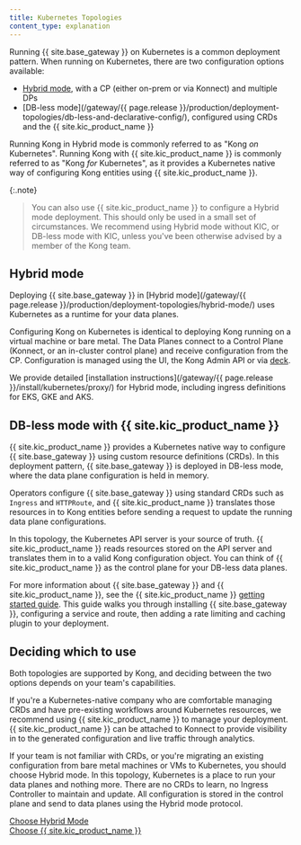 ```yaml
---
title: Kubernetes Topologies
content_type: explanation
---
```


Running {{ site.base_gateway }} on Kubernetes is a common deployment pattern. When running on Kubernetes, there are two configuration options available:

* [Hybrid mode](#hybrid-mode), with a CP (either on-prem or via Konnect) and multiple DPs
* [DB-less mode](/gateway/{{ page.release }}/production/deployment-topologies/db-less-and-declarative-config/), configured using CRDs and the {{ site.kic_product_name }}

Running Kong in Hybrid mode is commonly referred to as "Kong _on_ Kubernetes". Running Kong with {{ site.kic_product_name }} is commonly referred to as "Kong _for_ Kubernetes", as it provides a Kubernetes native way of configuring Kong entities using {{ site.kic_product_name }}.

{:.note}
> You can also use {{ site.kic_product_name }} to configure a Hybrid mode deployment. This should only be used in a small set of circumstances. We recommend using Hybrid mode without KIC, or DB-less mode with KIC, unless you've been otherwise advised by a member of the Kong team.

## Hybrid mode

Deploying {{ site.base_gateway }} in [Hybrid mode](/gateway/{{ page.release }}/production/deployment-topologies/hybrid-mode/) uses Kubernetes as a runtime for your data planes. 

Configuring Kong on Kubernetes is identical to deploying Kong running on a virtual machine or bare metal. The Data Planes connect to a Control Plane (Konnect, or an in-cluster control plane) and receive configuration from the CP. Configuration is managed using the UI, the Kong Admin API or via [deck](/deck/).

We provide detailed [installation instructions](/gateway/{{ page.release }}/install/kubernetes/proxy/) for Hybrid mode, including ingress definitions for EKS, GKE and AKS.

## DB-less mode with {{ site.kic_product_name }}

{{ site.kic_product_name }} provides a Kubernetes native way to configure {{ site.base_gateway }} using custom resource definitions (CRDs). In this deployment pattern, {{ site.base_gateway }} is deployed in DB-less mode, where the data plane configuration is held in memory.

Operators configure {{ site.base_gateway }} using standard CRDs such as `Ingress` and `HTTPRoute`, and {{ site.kic_product_name }} translates those resources in to Kong entities before sending a request to update the running data plane configurations.

In this topology, the Kubernetes API server is your source of truth. {{ site.kic_product_name }} reads resources stored on the API server and translates them in to a valid Kong configuration object. You can think of {{ site.kic_product_name }} as the control plane for your DB-less data planes.

For more information about {{ site.base_gateway }} and {{ site.kic_product_name }}, see the {{ site.kic_product_name }} [getting started guide](/kubernetes-ingress-controller/latest/get-started/). This guide walks you through installing {{ site.base_gateway }}, configuring a service and route, then adding a rate limiting and caching plugin to your deployment.

## Deciding which to use

Both topologies are supported by Kong, and deciding between the two options depends on your team's capabilities.

If you're a Kubernetes-native company who are comfortable managing CRDs and have pre-existing workflows around Kubernetes resources, we recommend using {{ site.kic_product_name }} to manage your deployment. {{ site.kic_product_name }} can be attached to Konnect to provide visibility in to the generated configuration and live traffic through analytics.

If your team is not familiar with CRDs, or you're migrating an existing configuration from bare metal machines or VMs to Kubernetes, you should choose Hybrid mode. In this topology, Kubernetes is a place to run your data planes and nothing more. There are no CRDs to learn, no Ingress Controller to maintain and update. All configuration is stored in the control plane and send to data planes using the Hybrid mode protocol.

<div class="docs-grid-install max-2">
  <a href="/gateway/{{ page.release }}/install/kubernetes/proxy/" class="docs-grid-install-block no-description">
    <img class="install-icon no-image-expand small" src="/assets/images/icons/kong-gradient.svg" alt="">
    <div class="install-text">Choose Hybrid Mode</div>
  </a>

  <a href="/kubernetes-ingress-controller/latest/get-started/" class="docs-grid-install-block no-description">
    <img class="install-icon no-image-expand small" src="/assets/images/icons/third-party/kubernetes-logo.png" alt="">
    <div class="install-text">Choose {{ site.kic_product_name }}</div>
  </a>
</div>
